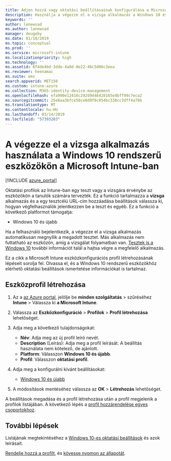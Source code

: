 ```yaml
---
title: Adjon hozzá vagy oktatási beállításainak konfigurálása a Microsoft Intune – Azure |} A Microsoft Docs
description: Használja a végezze el a vizsga alkalmazás a Windows 10 és újabb rendszerű eszközökhöz a Microsoft Intune eszközkonfigurációs profil. Az oktatási settiings használó konfigurációs profil létrehozása és a egy teszt alkalmazás URL-CÍMÉT adja meg, hogyan felhasználókat jelentkezzen be, figyelheti a képernyő a teszt során, és lehetővé vagy szövegjavaslatokat megakadályozása a teszt során.
keywords: ''
author: lenewsad
ms.author: lanewsad
manager: dougeby
ms.date: 01/10/2019
ms.topic: conceptual
ms.prod: ''
ms.service: microsoft-intune
ms.localizationpriority: high
ms.technology: ''
ms.assetid: 6f4de4bd-3dde-4a8d-8e22-46c5d06c3eea
ms.reviewer: heenamac
ms.suite: ems
search.appverid: MET150
ms.custom: intune-azure
ms.collection: M365-identity-device-management
ms.openlocfilehash: efa990e12416c292d9446428165e4bff99c7eca2
ms.sourcegitcommit: 25e6aa3bfce58ce8d9f8c054bc338cc3dff4a78b
ms.translationtype: MT
ms.contentlocale: hu-HU
ms.lasthandoff: 03/14/2019
ms.locfileid: "57393203"
---
```

# <a name="use-the-take-a-test-app-on-windows-10-devices-in-microsoft-intune"></a>A végezze el a vizsga alkalmazás használata a Windows 10 rendszerű eszközökön a Microsoft Intune-ban

[!INCLUDE [azure_portal](./includes/azure_portal.md)]

Oktatási profilok az Intune-ban egy teszt vagy a vizsgára érvénybe az eszközökön a tanulók számára tervezték. Ez a funkció tartalmazza a **vizsga** alkalmazás és a egy tesztcélú URL-cím hozzáadása beállítások válassza ki, hogyan végfelhasználók jelentkezzen be a teszt és egyéb. Ez a funkció a következő platformot támogatja:

- Windows 10 és újabb

Ha a felhasználó bejelentkezik, a végezze el a vizsga alkalmazás automatikusan megnyílik a megadott tesztet. Más alkalmazás nem futtatható az eszközön, amíg a vizsgálat folyamatban van. [Tesztek is a Windows 10](https://docs.microsoft.com/education/windows/take-tests-in-windows-10) további információt talál a hajtsa végre a megfelelő alkalmazás.

Ez a cikk a Microsoft Intune eszközkonfigurációs profil létrehozásának lépéseit sorolja fel. Olvassa el, és a Windows 10 rendszerű eszközökhöz elérhető oktatási beállítások ismertetése információkat is tartalmaz.

## <a name="create-a-device-profile"></a>Eszközprofil létrehozása

1. Az a [az Azure portal](https://portal.azure.com), jelölje be **minden szolgáltatás** > szűréséhez **Intune** > Válassza ki **a Microsoft Intune**.
2. Válassza az **Eszközkonfiguráció** > **Profilok** > **Profil létrehozása** lehetőséget.
3. Adja meg a következő tulajdonságokat:

    - **Név**: Adja meg az új profil leíró nevét.
    - **Description** (Leírás): Adja meg a profil leírását. A beállítás használata nem kötelező, de ajánlott.
    - **Platform**: Válasszon **Windows 10 és újabb**.
    - **Profil**: Válasszon **oktatási profil**.

4. Adja meg a konfigurálni kívánt beállításokat:

    - [Windows 10 és újabb](education-settings-windows.md)

5. A módosítások mentéséhez válassza az **OK** > **Létrehozás** lehetőséget.

A beállítások megadása és a profil létrehozása után a profil megjelenik a profilok listájában. A következő lépés a [profil hozzárendelése egyes csoportokhoz](device-profile-assign.md).

## <a name="next-steps"></a>További lépések

Listájának megtekintéséhez a [Windows 10-es oktatási beállítások](education-settings-windows.md) és azok leírásait.

[Rendelje hozzá a profilt](device-profile-assign.md), és [kövesse nyomon az állapotát](device-profile-monitor.md).
